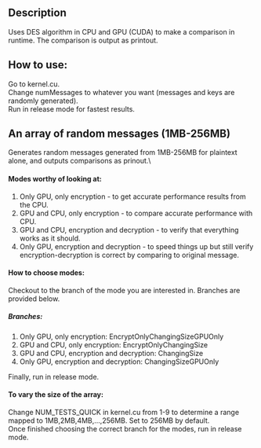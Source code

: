 ## Description
Uses DES algorithm in CPU and GPU (CUDA) to make a comparison in runtime. The comparison is output as printout.
## How to use:
Go to kernel.cu.\
Change numMessages to whatever you want (messages and keys are randomly generated).\
Run in release mode for fastest results.

## An array of random messages (1MB-256MB)
Generates random messages generated from 1MB-256MB for plaintext alone, and outputs comparisons as prinout.\
#### Modes worthy of looking at:
1. Only GPU, only encryption - to get accurate performance results from the CPU.
2. GPU and CPU, only encryption - to compare accurate performance with CPU.
3. GPU and CPU, encryption and decryption - to verify that everything works as it should.
4. Only GPU, encryption and decryption - to speed things up but still verify encryption-decryption is correct by comparing to original message.

#### How to choose modes:
Checkout to the branch of the mode you are interested in. Branches are provided below.
##### Branches:
1. Only GPU, only encryption: EncryptOnlyChangingSizeGPUOnly
2. GPU and CPU, only encryption: EncryptOnlyChangingSize
3. GPU and CPU, encryption and decryption: ChangingSize
4. Only GPU, encryption and decryption: ChangingSizeGPUOnly

Finally, run in release mode.
#### To vary the size of the array:
Change NUM_TESTS_QUICK in kernel.cu from 1-9 to determine a range mapped to 1MB,2MB,4MB,...,256MB. Set to 256MB by default.\
Once finished choosing the correct branch for the modes, run in release mode.

